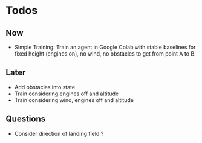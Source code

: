 # Todos
## Now
- Simple Training: Train an agent in Google Colab with stable baselines for fixed height (engines on), no wind, no obstacles to get from point A to B.

## Later
- Add obstacles into state
- Train considering engines off and altitude
- Train considering wind, engines off and altitude
## Questions
- Consider direction of landing field ?
